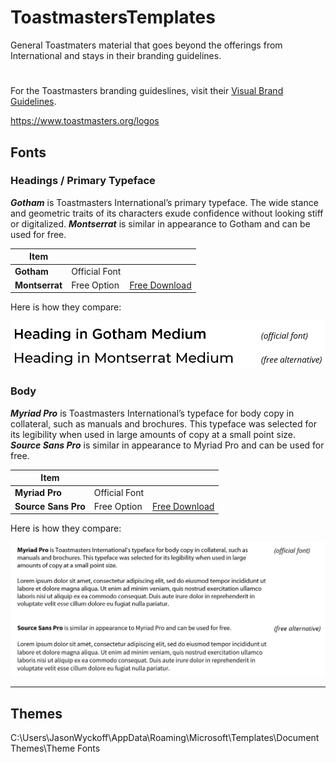 # ToastmastersTemplates
General Toastmaters material that goes beyond the offerings from International and stays in their branding guidelines.

# 

For the Toastmasters branding guideslines, visit their [Visual Brand Guidelines](https://www.toastmasters.org/~/media/A107552E24D443A78451E8730B729CA6.ashx).


https://www.toastmasters.org/logos


## Fonts

### Headings / Primary Typeface

***Gotham***   is Toastmasters International’s primary typeface. The wide stance and geometric traits of its characters exude confidence without looking stiff or digitalized.  ***Montserrat*** is similar in appearance to Gotham and can be used for free.

| Item                |                ||
|---------------------|----------------|----|
| **Gotham**          | Official Font  |    |
| **Montserrat**      | Free Option    | [Free Download](https://fonts.google.com/specimen/Montserrat#standard-styles) |
 
 Here is how they compare:

![](.\docs\font-heading-example.jpg)


### Body
***Myriad Pro*** is Toastmasters International’s typeface for body copy in collateral, such as manuals and brochures. This typeface was selected for its legibility when used in large amounts of copy at a small point size. ***Source Sans Pro*** is similar in appearance to Myriad Pro and can be used for free.


| Item                |                ||
|---------------------|----------------|----|
| **Myriad Pro**          | Official Font  |    |
| **Source Sans Pro** | Free Option    | [Free Download](https://fonts.google.com/specimen/Source+Sans+Pro) |
 
 Here is how they compare:

![](.\docs\font-body-example.jpg)

---

## Themes
C:\Users\JasonWyckoff\AppData\Roaming\Microsoft\Templates\Document Themes\Theme Fonts